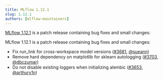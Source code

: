 ```yaml
---
title: MLflow 1.12.1
slug: 1.12.1
authors: [mlflow-maintainers]
---
```


[MLflow 1.12.1](https://github.com/mlflow/mlflow/releases/tag/v1.12.1) is a patch release containing bug fixes and small changes:

MLflow 1.12.1 is a patch release containing bug fixes and small changes:

- Fix run_link for cross-workspace model versions ([#3681](https://github.com/mlflow/mlflow/pull/3681), [@sueann](https://github.com/sueann))
- Remove hard dependency on matplotlib for sklearn autologging ([#3703](https://github.com/mlflow/mlflow/pull/3703), [@dbczumar](https://github.com/dbczumar))
- Do not disable existing loggers when initializing alembic ([#3653](https://github.com/mlflow/mlflow/pull/3653), [@arthury1n](https://github.com/arthury1n))

